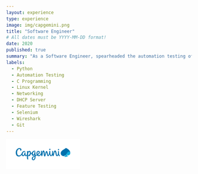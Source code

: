 ```yaml
---
layout: experience
type: experience
image: img/capgemini.png
title: "Software Engineer"
# All dates must be YYYY-MM-DD format!
date: 2020
published: true
summary: "As a Software Engineer, spearheaded the automation testing of Google Home applications, significantly enhancing efficiency, reliability, and user experience. Developed Python scripts and custom automation solutions to streamline processes, reducing manual efforts and accelerating product development. Collaborated with cross-functional teams to conduct feature testing for Google Access Points, driving product stability and performance improvements. Demonstrated expertise in debugging and testing drivers within real-time environments, ensuring seamless integration with Linux kernel networking stacks. Diagnosed and resolved complex DHCP server issues, optimizing network operations and minimizing system downtime. Delivered exceptional support as a Google Vendor, consistently exceeding client expectations through technical problem-solving and operational efficiency."
labels:
  - Python
  - Automation Testing
  - C Programming
  - Linux Kernel
  - Networking
  - DHCP Server
  - Feature Testing
  - Selenium
  - Wireshark
  - Git
---
```


<div class="text-center p-4">
  <img width="200px" src="../img/capgemini.png" class="img-thumbnail" >
</div>

